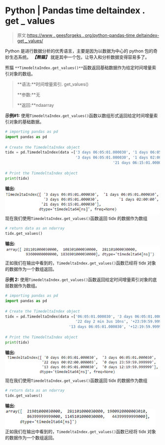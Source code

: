 # Python | Pandas time deltaindex . get _ values

> 原文:[https://www . geesforgeks . org/python-pandas-time deltaindex-get _ values/](https://www.geeksforgeeks.org/python-pandas-timedeltaindex-get_values/)

Python 是进行数据分析的优秀语言，主要是因为以数据为中心的 python 包的奇妙生态系统。 ***【熊猫】*** 就是其中一个包，让导入和分析数据变得容易多了。

熊猫 `**TimedeltaIndex.get_values()**`函数返回基础数据作为给定时间增量索引对象的数组。

> **语法:**时间增量索引. get_values()
> 
> **参数:**无
> 
> **返回:**ndaarray

**示例#1:** 使用`TimedeltaIndex.get_values()`函数以数组形式返回给定时间增量索引对象的基础数据。

```py
# importing pandas as pd
import pandas as pd

# Create the TimedeltaIndex object
tidx = pd.TimedeltaIndex(data =['3 days 06:05:01.000030', '1 days 06:05:01.000030', 
                                '3 days 06:05:01.000030', '1 days 02:00:00',
                                                 '21 days 06:15:01.000030'])

# Print the TimedeltaIndex object
print(tidx)
```

**输出:**
![](img/7d3de5b21d4bb4033f6290dd3d245349.png)
现在我们使用`TimedeltaIndex.get_values()`函数返回 tidx 的数据作为数组

```py
# return data as an ndarray
tidx.get_values()
```

**输出:**
![](img/5c17c12178172ffc76bf2b6ba85bb89c.png)
正如我们在输出中看到的，`TimedeltaIndex.get_values()`函数已经将 tidx 对象的数据作为一个数组返回。

**示例 2:** 使用`TimedeltaIndex.get_values()`函数返回给定时间增量索引对象的底层数据作为数组。

```py
# importing pandas as pd
import pandas as pd

# Create the TimedeltaIndex object
tidx = pd.TimedeltaIndex(data =['06:05:01.000030', '3 days 06:05:01.000030',
                                '22 day 2 min 3us 10ns', '+23:59:59.999999',
                             '13 days 06:05:01.000030', '+12:19:59.999999'])

# Print the TimedeltaIndex object
print(tidx)
```

**输出:**
![](img/99af06b6e7d9ef26ec02fae9c63a14c1.png)
现在我们使用`TimedeltaIndex.get_values()`函数返回 tidx 的数据作为数组

```py
# return data as an ndarray
tidx.get_values()
```

**输出:**
![](img/d0501eb1b63996b44334608262582a29.png)
正如我们在输出中看到的，`TimedeltaIndex.get_values()`函数已经将 tidx 对象的数据作为一个数组返回。
